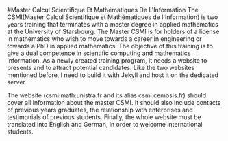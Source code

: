 #Master Calcul Scientifique Et Mathématiques De L'Information
The CSMI(Master Calcul Scientifique et Mathématiques de l'Information) is two years training that terminates with a master degree in applied mathematics at the University of Starsbourg.
The Master CSMI is for holders of a license in mathematics who wish to move towards a career in engineering or towards a PhD in applied mathematics. The objective of this training is to give a dual competence in scientific computing and mathematics information.
As a newly created training program, it needs a website to presents and to attract potential candidates. Like the two websites mentioned before, I need to build it with Jekyll and host it on the dedicated server.

The website (csmi.math.unistra.fr and its alias csmi.cemosis.fr) should cover all information about the master CSMI. It should also include contacts of previous years graduates, the relationship with enterprises and testimonials of previous students. Finally, the whole website must be translated into English and German, in order to welcome international students.

